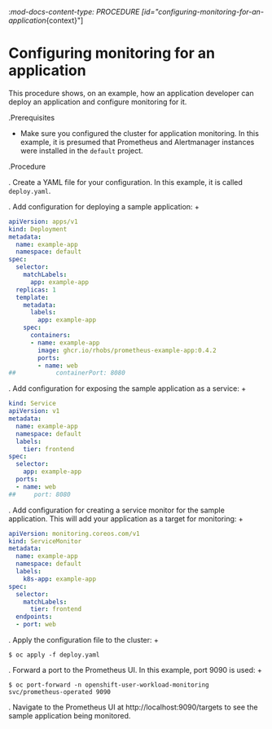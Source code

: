 :_mod-docs-content-type: PROCEDURE
[id="configuring-monitoring-for-an-application_{context}"]
# Configuring monitoring for an application

This procedure shows, on an example, how an application developer can deploy an application and configure monitoring for it.

.Prerequisites

* Make sure you configured the cluster for application monitoring. In this example, it is presumed that Prometheus and Alertmanager instances were installed in the `default` project.

.Procedure

. Create a YAML file for your configuration. In this example, it is called `deploy.yaml`.

. Add configuration for deploying a sample application:
+

```yaml
apiVersion: apps/v1
kind: Deployment
metadata:
  name: example-app
  namespace: default
spec:
  selector:
    matchLabels:
      app: example-app
  replicas: 1
  template:
    metadata:
      labels:
        app: example-app
    spec:
      containers:
      - name: example-app
        image: ghcr.io/rhobs/prometheus-example-app:0.4.2
        ports:
        - name: web
##           containerPort: 8080

```

. Add configuration for exposing the sample application as a service:
+

```yaml
kind: Service
apiVersion: v1
metadata:
  name: example-app
  namespace: default
  labels:
    tier: frontend
spec:
  selector:
    app: example-app
  ports:
  - name: web
##     port: 8080

```

. Add configuration for creating a service monitor for the sample application. This will add your application as a target for monitoring:
+

```yaml
apiVersion: monitoring.coreos.com/v1
kind: ServiceMonitor
metadata:
  name: example-app
  namespace: default
  labels:
    k8s-app: example-app
spec:
  selector:
    matchLabels:
      tier: frontend
  endpoints:
  - port: web

```

. Apply the configuration file to the cluster:
+

```terminal
$ oc apply -f deploy.yaml

```

. Forward a port to the Prometheus UI. In this example, port 9090 is used:
+

```terminal
$ oc port-forward -n openshift-user-workload-monitoring svc/prometheus-operated 9090

```

. Navigate to the Prometheus UI at http://localhost:9090/targets to see the sample application being monitored.
